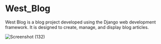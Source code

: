# West_Blog
West Blog is a blog project developed using the Django web development framework. It is designed to create, manage, and display blog articles.


![Screenshot (132)](https://github.com/alikazemzadeh76/West_Blog/assets/131513515/a8b081f3-fb02-4bb2-ada6-da81234f14f2)
